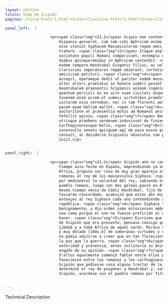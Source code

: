 ```yaml
---
layout: edition
titulo: Vida de Scipión
paginas: <li><a href="1.html">1</a></li><li><a href="2.html">2</a></li><li><a href="3.html">3</a></li><li><a href="4.html">4</a></li><li><a href="5.html">5</a></li><li><a href="6.html">6</a></li><li><a href="7.html">7</a></li><li><a href="8.html">8</a></li><li><a href="9.html">9</a></li><li><a href="10.html">10</a></li><li><a href="11.html">11</a></li><li><a href="12.html">12</a></li><li><a href="13.html">13</a></li><li><a href="14.html">14</a></li><li><a href="15.html">15</a></li><li><a href="16.html">16</a></li><li><a href="17.html">17</a></li><li><a href="18.html">18</a></li><li><a href="19.html">19</a></li><li><a href="20.html">20</a></li><li><a href="21.html">21</a></li><li><a href="22.html">22</a></li><li><a href="23.html">23</a></li><li><a href="24.html">24</a></li><li><a href="25.html">25</a></li><li><a href="26.html">26</a></li><li><a href="27.html">27</a></li><li><a href="28.html">28</a></li><li><a href="29.html">29</a></li><li><a href="30.html">30</a></li><li><a href="31.html">31</a></li><li><a href="32.html">32</a></li><li><a href="33.html">33</a></li><li><a href="34.html">34</a></li><li><a href="35.html">35</a></li><li><a href="36.html">36</a></li><li><a href="37.html">37</a></li><li><a href="38.html">38</a></li><li><a href="39.html">39</a></li><li><a href="40.html">40</a></li><li><a href="41.html">41</a></li><li><a href="42.html">42</a></li><li><a href="43.html">43</a></li><li><a href="44.html">44</a></li><li><a href="45.html">45</a></li><li><a href="46.html">46</a></li><li><a href="47.html">47</a></li><li><a href="48.html">48</a></li><li><a href="49.html">49</a></li><li><a href="50.html">50</a></li><li><a href="51.html">51</a></li><li><a href="52.html">52</a></li><li><a href="53.html">53</a></li><li><a href="54.html">54</a></li><li><a href="55.html">55</a></li><li><a href="56.html">56</a></li><li><a href="57.html">57</a></li><li><a href="58.html">58</a></li><li><a href="59.html">59</a></li><li><a href="60.html">60</a></li><li><a href="61.html">61</a></li><li><a href="62.html">62</a></li><li><a href="63.html">63</a></li><li><a href="64.html">64</a></li><li><a href="65.html">65</a></li><li><a href="66.html">66</a></li><li><a href="67.html">67</a></li><li><a href="68.html">68</a></li><li><a href="69.html">69</a></li><li><a href="70.html">70</a></li><li><a href="71.html">71</a></li><li><a href="72.html">72</a></li><li><a href="73.html">73</a></li><li><a href="74.html">74</a></li>

panel_left:  |

                    <p><span class="seg">21.1</span> Scipio non contentus maximis rebus, quas breui tempore in
                        Hispania gesserat, cum iam sibi Aphricam animo destinaret, commodissimum
                        esse statuit Syphacem Massessulorum regem omni arte in Romanorum amiciciam
                        trahere. <span class="seg">2</span> Itaque explorata uoluntate regis, cum non alienam a
                        societate populi Romani comperisset, extemplo omnibus rebus postpositis
                        duabus quinqueremibus in Aphricam contendit. <span class="seg">3</span> Veniebat a Gadibus
                        eodem tempore Hasdrubal Gisgonis filius, ac ueluti ex composito hi duo
                        clarissimi imperatores regem adierunt, certatim quisque pro sua republica
                        amiciciam petituri. <span class="seg">4</span> Syphax hospitio ambos comiter benigneque
                        accepit, operamque dedit ut pariter eadem mensa eodem cubiculo uterentur, ne
                        alter alteri praelatus in honore uideri posset. <span class="seg">5</span> Tradunt
                        Hasdrubalem praesentis Scipionis animum ingeniumque admiratum secum agitasse
                        quantum periculi ex eo uiro suae ciuitati atque omni Aphricae immineret.
                        Iuuenem enim acrem et summis uirtutibus praeditum, tum multis praeliis
                        uictorem esse cernebat, nec in tam florenti aetate adduci posse credebat, ut
                        pacem quam bellum mallet. <span class="seg">6</span> Suspicabatur etiam ne Syphax eius
                        auctoritate et praesentia motus ad Romanos animum inclinaret. Nec iam eum
                        fefellit opinio. <span class="seg">7</span> Nam Syphax etsi primo aduentu parem se
                        utrisque praebens sermonem induxisset de finiendo inter Romanos
                        Carthaginensesque bello, <span class="seg">8</span> tamen postea negante Scipione
                        inconsulto senatu quicquam agi de pace posse posthabendum Hasdrubalem
                        censuit, ac desiderio Scipionis obsecutus cum populo Romano foedus
                        iniit.</p>
                

panel_right:  |

                    <p><span class="seg">21.1</span> Scipión aún no contento de las muy grandes cosas que en breve
                        tiempo avía fecho en España, emprendiendo ya en su ánimo la conquista de
                        África, propuso ser cosa de muy gran aparejo atraer a la amistad de los
                        romanos al rey de los massessulos Siphace. <span class="seg">2</span> Assí que, conoscida
                        por medianeros la voluntad del rey, sabiendo no ser ajena de la compañía del
                        pueblo romano, luego con dos galeas passó en África. <span class="seg">3</span> En el
                        mesmo tiempo venía de Cádiz Hasdrúbal, fijo de Gisgón, y assí, como si lo
                        tovieran concordado, acaesçió que estos dos muy claros capitanes llegaron
                        entonçes al rey Siphace cada uno contendiendo de le pedir amistad para su
                        república. <span class="seg">4</span> Siphace los reçibió y ospedó a ambos amigable y
                        benignamente, y dio orden como estoviessen ambos en una mesa y dormiessen en
                        una cama porque el uno no fuesse prefirido al otro en las çerimonias de
                        honor. <span class="seg">5</span> Escriven que Hasdrúbal, maravillado del ánimo y ingenio
                        de Scipión que era presente, pensava consigo quánto peligro recrecería a su
                        çibdad y a toda África de aquel varón. Mirava allí un mancebo muy ingenioso
                        y muy dotado [184v,b] de soberanas virtudes y vencedor en muchas batallas y
                        no podía aduzirse a creer que en tan floreciente edad quesiesse Scipión más
                        la paz que la guerra. <span class="seg">6</span> Y tenía sospecha que Siphace, por su
                        autoridad y presencia, antes inclinaría su ánimo a los romanos y no reçibió
                        engaño de su opinión. <span class="seg">7</span> Ca Siphace, aunque en la primera llegada
                        d'ellos egualmente començó fablar entre ellos para induzir que la guerra se
                        feneciesse entre los romanos y los carthagineses, 8 pero después, negando
                        Scipión que podiesse cosa alguna tractar de la paz sin consultar al senado,
                        determinó el rey de posponer a Hasdrúbal y, satisfaziendo al deseo de
                        Scipión, acordose con el pueblo romano por firme pleytesía. </p>
                

---
```


Technical Description 